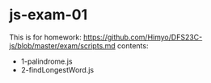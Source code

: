 # js-exam-01

This is for homework: https://github.com/Himyo/DFS23C-js/blob/master/exam/scripts.md
contents:
- 1-palindrome.js
- 2-findLongestWord.js